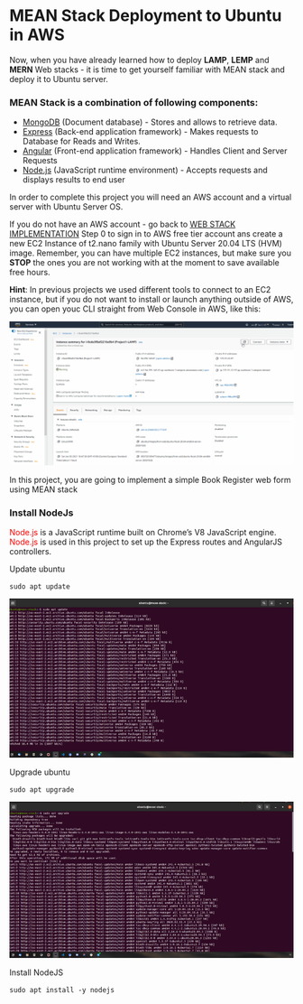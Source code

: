 # MEAN Stack Deployment to Ubuntu in AWS
Now, when you have already learned how to deploy **LAMP**, **LEMP** and **MERN** Web stacks - it is time to get yourself familiar with MEAN stack and deploy it to Ubuntu server.

### MEAN Stack is a combination of following components:
- [MongoDB](https://www.mongodb.com/) (Document database) - Stores and allows to retrieve data.
- [Express](https://expressjs.com/) (Back-end application framework) - Makes requests to Database for Reads and Writes.
- [Angular](https://angular.io/) (Front-end application framework) - Handles Client and Server Requests
- [Node.js](https://nodejs.org/en/) (JavaScript runtime environment) - Accepts requests and displays results to end user

In order to complete this project you will need an AWS account and a virtual server with Ubuntu Server OS.

If you do not have an AWS account - go back to [WEB STACK IMPLEMENTATION](https://github.com/samuelbartels20/web-stack-implementation) Step 0 to sign in to AWS free tier account ans create a new EC2 Instance of t2.nano family with Ubuntu Server 20.04 LTS (HVM) image. Remember, you can have multiple EC2 instances, but make sure you **STOP** the ones you are not working with at the moment to save available free hours.

**Hint**: In previous projects we used different tools to connect to an EC2 instance, but if you do not want to install or launch anything outside of AWS, you can open youc CLI straight from Web Console in AWS, like this:

![](./images/ec2.gif)

In this project, you are going to implement a simple Book Register web form using MEAN stack

### Install NodeJs
<span style="color:red">Node.js</span> is a JavaScript runtime built on Chrome’s V8 JavaScript engine. <span style="color:red">Node.js</span> is used in this project to set up the Express routes and AngularJS controllers.

Update ubuntu
```
sudo apt update
```
![](./images/update.png)

Upgrade ubuntu
```
sudo apt upgrade
```
![](./images/upgrade.png)

Install NodeJS
```
sudo apt install -y nodejs